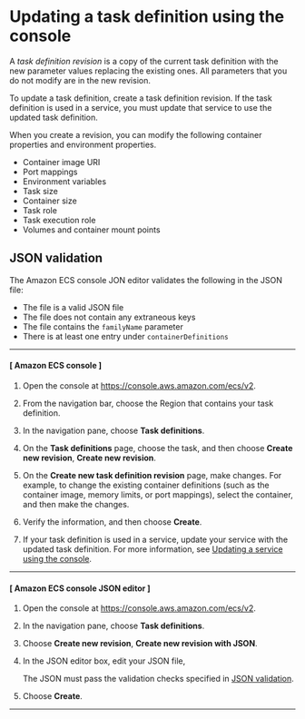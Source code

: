 # Updating a task definition using the console<a name="update-task-definition-console-v2"></a>

A *task definition revision* is a copy of the current task definition with the new parameter values replacing the existing ones\. All parameters that you do not modify are in the new revision\.

To update a task definition, create a task definition revision\. If the task definition is used in a service, you must update that service to use the updated task definition\.

When you create a revision, you can modify the following container properties and environment properties\.
+ Container image URI
+ Port mappings
+ Environment variables
+ Task size
+ Container size
+ Task role
+ Task execution role
+ Volumes and container mount points

## JSON validation<a name="json-validate-for-update"></a>

The Amazon ECS console JON editor validates the following in the JSON file:
+ The file is a valid JSON file
+ The file does not contain any extraneous keys
+ The file contains the `familyName` parameter
+ There is at least one entry under `containerDefinitions`

------
#### [ Amazon ECS console ]

1. Open the console at [https://console\.aws\.amazon\.com/ecs/v2](https://console.aws.amazon.com/ecs/v2)\.

1. From the navigation bar, choose the Region that contains your task definition\.

1. In the navigation pane, choose **Task definitions**\.

1. On the **Task definitions** page, choose the task, and then choose **Create new revision**, **Create new revision**\.

1. On the **Create new task definition revision** page, make changes\. For example, to change the existing container definitions \(such as the container image, memory limits, or port mappings\), select the container, and then make the changes\.

1. Verify the information, and then choose **Create**\.

1. If your task definition is used in a service, update your service with the updated task definition\. For more information, see [Updating a service using the console](update-service-console-v2.md)\.

------
#### [ Amazon ECS console JSON editor ]

1. Open the console at [https://console\.aws\.amazon\.com/ecs/v2](https://console.aws.amazon.com/ecs/v2)\.

1. In the navigation pane, choose **Task definitions**\.

1. Choose **Create new revision**, **Create new revision with JSON**\.

1. In the JSON editor box, edit your JSON file,

   The JSON must pass the validation checks specified in [JSON validation](#json-validate-for-update)\.

1. Choose **Create**\.

------